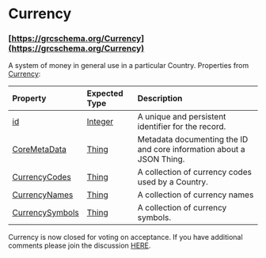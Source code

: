 # Currency



### [https://grcschema.org/Currency](https://grcschema.org/Currency)

A system of money in general use in a particular Country. Properties from [Currency](https://grcschema.org/Currency):

| Property | Expected Type | Description |
| :--- | :--- | :--- |
| [id](https://grcschema.org/id) | [Integer](https://grcschema.org/Integer) | A unique and persistent identifier for the record. |
| [CoreMetaData](https://grcschema.org/CoreMetaData) | [Thing](https://grcschema.org/Thing) | Metadata documenting the ID and core information about a JSON Thing. |
| [CurrencyCodes](https://grcschema.org/CurrencyCodes) | [Thing](https://grcschema.org/Thing) | A collection of currency codes used by a Country. |
| [CurrencyNames](https://grcschema.org/CurrencyNames) | [Thing](https://grcschema.org/Thing) | A collection of currency names |
| [CurrencySymbols](https://grcschema.org/CurrencySymbols) | [Thing](https://grcschema.org/Thing) | A collection of currency symbols. |

Currency is now closed for voting on acceptance.  If you have additional comments please join the discussion [HERE](https://support.commoncontrolshub.com/hc/en-us/community/posts/360068399652-Discussion-for-Characters-Language-Currency-and-Country).

